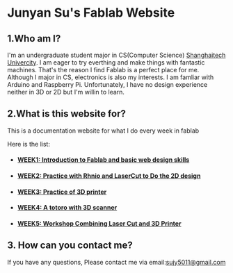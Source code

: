 # Junyan Su's Fablab Website

## 1.Who am I?
I'm  an undergraduate student major in CS(Computer Science) [Shanghaitech Univercity](http://www.shanghaitech.edu.cn/). I am eager to try everthing and make things with fantastic machines. That's the reason I find Fablab is a perfect place for me. Although I major in CS, electronics is also my interests. I am famliar with Arduino and Raspberry Pi. Unfortunately, I have no design experience neither in 3D or 2D but I'm willin to learn.


## 2.What is this website for?
This is a documentation website for what I do every week in fablab

Here is the list:
- #### [WEEK1: Introduction to Fablab and basic web design skills](week1.md)
- #### [WEEK2: Practice with Rhnio and LaserCut to Do the 2D design](week2/week2.md)
- #### [WEEK3: Practice of 3D printer ](week3/week3.md)
- #### [WEEK4: A totoro with 3D scanner](week4/week4.md)
- ####  [WEEK5: Workshop Combining Laser Cut and 3D Printer](week5/week5.md)


## 3. How can you contact me?
If you have any questions, Please contact me via email:sujy5011@gmail.com

